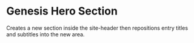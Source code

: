 # Genesis Hero Section

Creates a new section inside the site-header then repositions entry titles and subtitles into the new area.



